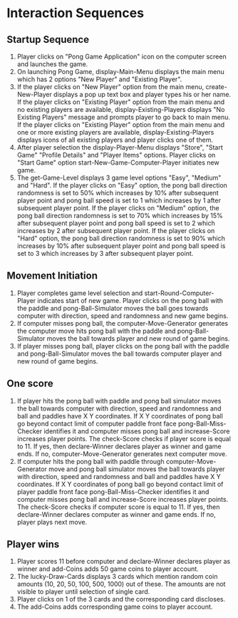 # Interaction Sequences

## Startup Sequence

1. Player clicks on "Pong Game Application" icon on the computer screen and launches
the game.
2. On launching Pong Game, display-Main-Menu displays the main menu which has 2 options
"New Player" and "Existing Player".
3. If the player clicks on "New Player" option from the main menu, create-New-Player
displays a pop up text box and player types his or her name.
If the player clicks on "Existing Player" option from the main menu
and no existing players are available, display-Existing-Players displays
"No Existing Players" message and prompts player to go back to main menu.
If the player clicks on "Existing Player" option from the main menu
and one or more existing players are available, display-Existing-Players displays
icons of all existing players and player clicks one of them.
4. After player selection the display-Player-Menu displays "Store", "Start Game"
"Profile Details" and "Player Items" options. Player clicks on "Start Game" option
start-New-Game-Computer-Player initiates new game.
5. The get-Game-Level displays 3 game level options "Easy", "Medium" and "Hard".
If the player clicks on "Easy" option, the pong ball direction randomness
is set to 50% which increases by 10% after subsequent player point and pong ball
speed is set to 1 which increases by 1 after subsequent player point.
If the player clicks on "Medium" option, the pong ball direction randomness
is set to 70% which increases by 15% after subsequent player point and pong ball
speed is set to 2 which increases by 2 after subsequent player point.
If the player clicks on "Hard" option, the pong ball direction randomness
is set to 90% which increases by 10% after subsequent player point and pong ball
speed is set to 3 which increases by 3 after subsequent player point.

## Movement Initiation

1. Player completes game level selection and start-Round-Computer-Player
indicates start of new game. Player clicks on the pong ball with the paddle
and pong-Ball-Simulator moves the ball goes towards computer with direction,
speed and randomness and new game begins.
2. If computer misses pong ball, the computer-Move-Generator generates the
computer move hits pong ball with the paddle and pong-Ball-Simulator moves
the ball towards player and new round of game begins.
3. If player misses pong ball, player clicks on the pong ball with the
paddle and pong-Ball-Simulator moves the ball towards computer player and
new round of game begins.

## One score

1. If player hits the pong ball with paddle and pong ball simulator moves
the ball towards computer with direction, speed and randomness and ball
and paddles have X Y coordinates. If X Y coordinates of pong ball go
beyond contact limit of computer paddle front face pong-Ball-Miss-Checker
identifies it and computer misses pong ball and increase-Score
increases player points. The check-Score checks if player score is equal
to 11. If yes, then declare-Winner declares player as winner and game
ends. If no, computer-Move-Generator generates next computer move.
2. If computer hits the pong ball with paddle through
computer-Move-Generator move and pong ball simulator moves the ball
towards player with direction, speed and randomness and ball and paddles
have X Y coordinates. If X Y coordinates of pong ball go beyond contact
limit of player paddle front face pong-Ball-Miss-Checker identifies it
and computer misses pong ball and increase-Score increases player points.
The check-Score checks if computer score is equal to 11. If yes, then
declare-Winner declares computer as winner and game ends. If no,
player plays next move.

## Player wins

1. Player scores 11 before computer and declare-Winner declares player
as winner and add-Coins adds 50 game coins to player account.
2. The lucky-Draw-Cards displays 3 cards which mention random coin amounts
(10, 20, 50, 100, 500, 1000) out of these. The amounts are not visible to
player until selection of single card.
3. Player clicks on 1 of the 3 cards and the corresponding card discloses.
4. The add-Coins adds corresponding game coins to player account.
